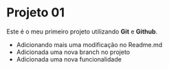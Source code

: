 # Projeto 01

Este é o meu primeiro projeto utilizando **Git** e **Github**.

- Adicionando mais uma modificação no Readme.md
- Adicionada uma nova branch no projeto
- Adicionada uma nova funcionalidade
